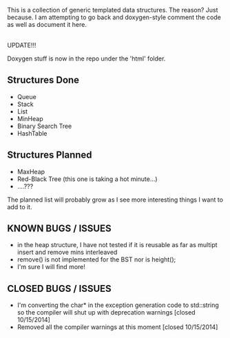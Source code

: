 This is a collection of generic templated data structures. The reason? Just because. 
I am attempting to go back and doxygen-style comment the code as well as document it here.
<br>
<br>

UPDATE!!!
<br> 

Doxygen stuff is now in the repo under the 'html' folder.

Structures Done
--------------------
* Queue
* Stack
* List
* MinHeap
* Binary Search Tree
* HashTable

Structures Planned
-----------------------
* MaxHeap
* Red-Black Tree (this one is taking a hot minute...)
* ....???



The planned list will probably grow as I see more interesting things I want to add to it. 


KNOWN BUGS / ISSUES
-----------------------
* in the heap structure, I have not tested if it is reusable as far as multipt insert and remove mins interleaved
* remove() is not implemented for the BST nor is height();
* I'm sure I will find more!

CLOSED BUGS / ISSUES
------------------------
* I'm converting the char* in the exception generation code to std::string so the compiler will shut up with deprecation warnings [closed 10/15/2014]
* Removed all the compiler warnings at this moment [closed 10/15/2014]




